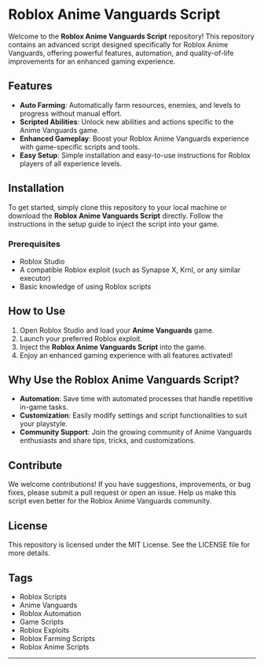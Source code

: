 # Roblox Anime Vanguards Script

Welcome to the **Roblox Anime Vanguards Script** repository! This repository contains an advanced script designed specifically for Roblox Anime Vanguards, offering powerful features, automation, and quality-of-life improvements for an enhanced gaming experience.

## Features
- **Auto Farming**: Automatically farm resources, enemies, and levels to progress without manual effort.
- **Scripted Abilities**: Unlock new abilities and actions specific to the Anime Vanguards game.
- **Enhanced Gameplay**: Boost your Roblox Anime Vanguards experience with game-specific scripts and tools.
- **Easy Setup**: Simple installation and easy-to-use instructions for Roblox players of all experience levels.

## Installation
To get started, simply clone this repository to your local machine or download the **Roblox Anime Vanguards Script** directly. Follow the instructions in the setup guide to inject the script into your game.

### Prerequisites
- Roblox Studio
- A compatible Roblox exploit (such as Synapse X, Krnl, or any similar executor)
- Basic knowledge of using Roblox scripts

## How to Use
1. Open Roblox Studio and load your **Anime Vanguards** game.
2. Launch your preferred Roblox exploit.
3. Inject the **Roblox Anime Vanguards Script** into the game.
4. Enjoy an enhanced gaming experience with all features activated!

## Why Use the Roblox Anime Vanguards Script?
- **Automation**: Save time with automated processes that handle repetitive in-game tasks.
- **Customization**: Easily modify settings and script functionalities to suit your playstyle.
- **Community Support**: Join the growing community of Anime Vanguards enthusiasts and share tips, tricks, and customizations.

## Contribute
We welcome contributions! If you have suggestions, improvements, or bug fixes, please submit a pull request or open an issue. Help us make this script even better for the Roblox Anime Vanguards community.

## License
This repository is licensed under the MIT License. See the LICENSE file for more details.

## Tags
- Roblox Scripts
- Anime Vanguards
- Roblox Automation
- Game Scripts
- Roblox Exploits
- Roblox Farming Scripts
- Roblox Anime Scripts

---

